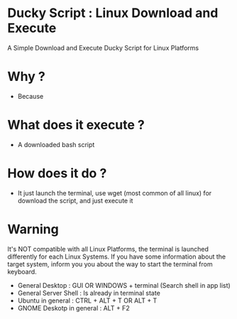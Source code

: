 # Ducky Script : Linux Download and Execute

A Simple Download and Execute Ducky Script for Linux Platforms

# Why ?

* Because

# What does it execute ?

* A downloaded bash script

# How does it do ?

* It just launch the terminal, use wget (most common of all linux) for download the script, and just execute it

# Warning

It's NOT compatible with all Linux Platforms, the terminal is launched differently for each Linux Systems. 
If you have some information about the target system, inform you you about the way to start the terminal from keyboard.

* General Desktop          : GUI OR WINDOWS + terminal (Search shell in app list) 
* General Server Shell     : Is already in terminal state
* Ubuntu in general        : CTRL + ALT + T OR ALT + T
* GNOME Deskotp in general : ALT + F2

